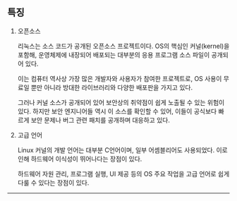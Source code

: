 ## 특징

1. 오픈소스

   리눅스는 소스 코드가 공개된 오픈소스 프로젝트이다. OS의 핵심인 커널(kernel)을 포함해, 운영체제에 내장되어 배포되는 대부분의 응용 프로그램 소스 파일이 공개되어 있다.

   이는 컴퓨터 역사상 가장 많은 개발자와 사용자가 참여한 프로젝트로, OS 사용이 무료일 뿐만 아니라 방대한 라이브러리와 다양한 배포판을 가지고 있다.

   그러나 커널 소스가 공개되어 있어 보안상의 취약점이 쉽게 노출될 수 있는 위험이 있다. 하지만 보안 엔지니어들 역시 이 소스를 확인할 수 있어, 이들이 공식보다 빠르게 보안 문제나 버그 관련 패치를 공개하며 대응하고 있다.

2. 고급 언어

   Linux 커널의 개발 언어는 대부분 C언어이며, 일부 어셈블리어도 사용되었다. 이로 인해 하드웨어 이식성이 뛰어나다는 장점이 있다.

   하드웨어 자원 관리, 프로그램 실행, UI 제공 등의 OS 주요 작업을 고급 언어로 쉽게 다룰 수 있다는 장점이 있다.

---
